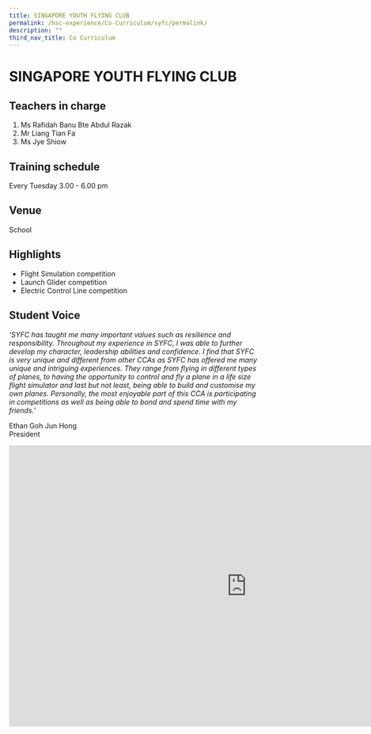 ```yaml
---
title: SINGAPORE YOUTH FLYING CLUB
permalink: /hsc-experience/Co-Curriculum/syfc/permalink/
description: ""
third_nav_title: Co Curriculum
---
```

SINGAPORE YOUTH FLYING CLUB
===========================

Teachers in charge
------------------

1.  Ms Rafidah Banu Bte Abdul Razak
2.  Mr Liang Tian Fa
3.  Ms Jye Shiow

Training schedule
-----------------

Every Tuesday 3.00 - 6.00 pm

Venue
-----

School&nbsp;

Highlights
----------

*   Flight Simulation competition
*   Launch Glider competition
*   Electric Control Line competition

Student Voice
-------------

_‘SYFC has taught me many important values such as resilience and responsibility. Throughout my experience in SYFC, I was able to further develop my character, leadership abilities and confidence. I find that SYFC is very unique and different from other CCAs as SYFC has offered me many unique and intriguing experiences. They range from flying in different types of planes, to having the opportunity to control and fly a plane in a life size flight simulator and last but not least, being able to build and customise my own planes. Personally, the most enjoyable part of this CCA is participating in competitions as well as being able to bond and spend time with my friends.’_  
  
Ethan Goh Jun Hong  
President

<iframe allowfullscreen="true" height="569" width="960" frameborder="0" src="https://docs.google.com/presentation/d/e/2PACX-1vQexwicBJ0xXhg3s7_v3V9fkMbqURL1UoAZU2Jq35N4R9UZ4k0Pt5BCyJIgmgIpkU_1FjUBu-kVQ_aG/embed?start=false&amp;loop=false&amp;delayms=3000"></iframe>